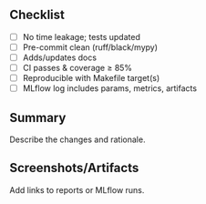 ## Checklist
- [ ] No time leakage; tests updated
- [ ] Pre-commit clean (ruff/black/mypy)
- [ ] Adds/updates docs
- [ ] CI passes & coverage ≥ 85%
- [ ] Reproducible with Makefile target(s)
- [ ] MLflow log includes params, metrics, artifacts

## Summary
Describe the changes and rationale.

## Screenshots/Artifacts
Add links to reports or MLflow runs.
